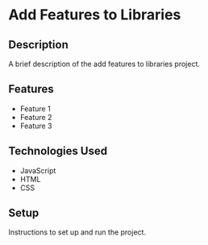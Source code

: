# Add Features to Libraries

## Description

A brief description of the add features to libraries project.

## Features

- Feature 1
- Feature 2
- Feature 3

## Technologies Used

- JavaScript
- HTML
- CSS

## Setup

Instructions to set up and run the project.
